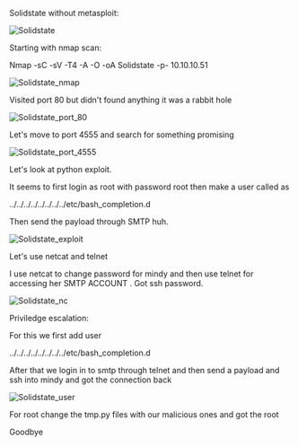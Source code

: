 Solidstate without metasploit:

![Solidstate](https://user-images.githubusercontent.com/55708909/91543637-3386c000-e93c-11ea-80cf-fd6103e59d01.png)


Starting with nmap scan:

Nmap -sC -sV -T4 -A -O -oA Solidstate -p- 10.10.10.51

![Solidstate_nmap](https://user-images.githubusercontent.com/55708909/91546796-a72acc00-e940-11ea-8d3b-aa3e90977f0c.png)

Visited port 80 but didn't found anything it was a rabbit hole


![Solidstate_port_80](https://user-images.githubusercontent.com/55708909/91545511-c3c60480-e93e-11ea-9823-d360f4e1e742.png)

Let's move to port 4555 and search for something promising

![Solidstate_port_4555](https://user-images.githubusercontent.com/55708909/91545769-215a5100-e93f-11ea-8de2-b35a8fda7946.png)


Let's look at python exploit.

It seems to first login as root with password root then make a user called as 

../../../../../../../../etc/bash_completion.d

Then send the payload through SMTP huh.

![Solidstate_exploit](https://user-images.githubusercontent.com/55708909/91546142-a180b680-e93f-11ea-9df4-e833cf7b7b74.png)

Let's use netcat and telnet

I use netcat to change password for mindy and then use telnet for accessing her SMTP ACCOUNT . Got ssh password.

![Solidstate_nc](https://user-images.githubusercontent.com/55708909/91548710-6b453600-e943-11ea-83a7-fa23c1e2439e.png)

Priviledge escalation:

For this we first add user 

../../../../../../../../etc/bash_completion.d

After that we login in to smtp through telnet and then send a payload and ssh into mindy and got the connection back

![Solidstate_user](https://user-images.githubusercontent.com/55708909/91551691-3c7d8e80-e948-11ea-9cb3-7d73e231b5cd.png)

For root change the tmp.py files with our malicious ones and got the root

Goodbye





